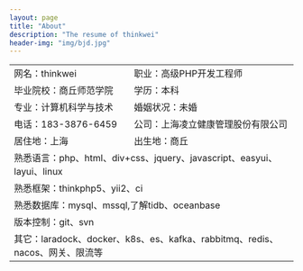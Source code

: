 ```yaml
---
layout: page
title: "About"
description: "The resume of thinkwei"
header-img: "img/bjd.jpg"
---
```

<table>
<tr>
	<td>网名：thinkwei</td>             
	<td>职业：高级PHP开发工程师</td>
</tr>
<tr>
    <td>毕业院校：商丘师范学院</td>
	<td>学历：本科</td>
</tr>
<tr>
    <td>专业：计算机科学与技术</td>
	<td>婚姻状况：未婚</td>
</tr>
<tr>
	<td>电话：183-3876-6459</td>        
	<td>公司：上海凌立健康管理股份有限公司</td>  
</tr>
<tr>
    <td>居住地：上海</td> 
	<td>出生地：商丘</td>
</tr>
<tr>
	<td colspan="2">熟悉语言：php、html、div+css、jquery、javascript、easyui、layui、linux</td>
</tr>
<tr>
	<td colspan="2">熟悉框架：thinkphp5、yii2、ci</td>
</tr>
<tr>
	<td colspan="2">熟悉数据库：mysql、mssql,了解tidb、oceanbase</td>
</tr>
<tr>
	<td colspan="2">版本控制：git、svn</td>
</tr>
<tr>
	<td colspan="2">其它：laradock、docker、k8s、es、kafka、rabbitmq、redis、nacos、网关、限流等</td>
</tr>
</table>






